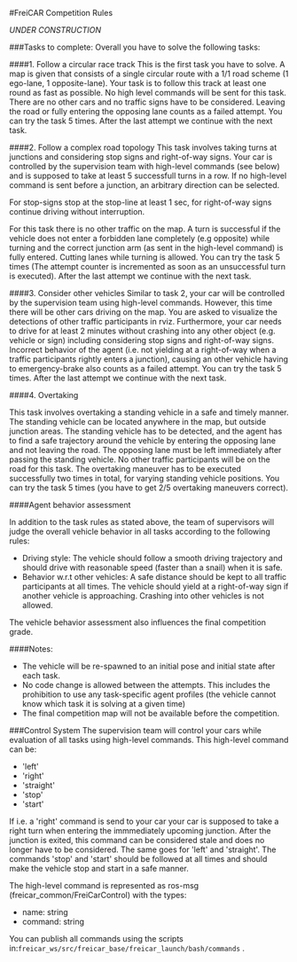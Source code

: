#FreiCAR Competition Rules

*UNDER CONSTRUCTION*

###Tasks to complete:
Overall you have to solve the following tasks:

####1. Follow a circular race track
This is the first task you have to solve. A map is given that consists of a single circular route with a 1/1 road scheme (1 ego-lane, 1 opposite-lane).
Your task is to follow this track at least one round as fast as possible. No high level commands will be sent for this task. There are no other cars and no traffic signs have to be considered. Leaving the road or fully entering the opposing lane counts as a failed attempt. You can try the task 5 times. After the last attempt we continue with the next task.

####2. Follow a complex road topology
This task involves taking turns at junctions and considering stop signs and right-of-way signs. Your car is controlled by the supervision team with high-level commands (see below) and is supposed to take at least 5 successfull turns in a row. If no high-level command is sent before a junction, an arbitrary direction can be selected.

For stop-signs stop at the stop-line at least 1 sec, for right-of-way signs continue driving without interruption.

For this task there is no other traffic on the map.
A turn is successful if the vehicle does not enter a forbidden lane completely (e.g opposite) while turning and the correct junction arm (as sent in the high-level command) is fully entered. Cutting lanes while turning is allowed.
You can try the task 5 times (The attempt counter is incremented as soon as an unsuccessful turn is executed). After the last attempt we continue with the next task.

####3. Consider other vehicles
Similar to task 2, your car will be controlled by the supervision team using high-level commands. However, this time there will be other cars driving on the map.
You are asked to visualize the detections of other traffic participants in rviz. Furthermore, your car needs to drive for at least 2 minutes without crashing into any other object (e.g. vehicle or sign) including considering stop signs and right-of-way signs. Incorrect behavior of the agent (i.e. not yielding at a right-of-way when a traffic participants rightly enters a junction), causing an other vehicle having to emergency-brake also counts as a failed attempt.
You can try the task 5 times. After the last attempt we continue with the next task.

####4. Overtaking

This task involves overtaking a standing vehicle in a safe and timely manner. The standing vehicle can be located anywhere in the map, but outside junction areas. The standing vehicle has to be detected, and the agent has to find a safe trajectory around the vehicle by entering the opposing lane and not leaving the road. The opposing lane must be left immediately after passing the standing vehicle. No other traffic participants will be on the road for this task. The overtaking maneuver has to be executed successfully two times in total, for varying standing vehicle positions.
You can try the task 5 times (you have to get 2/5 overtaking maneuvers correct).


####Agent behavior assessment

In addition to the task rules as stated above, the team of supervisors will judge the overall vehicle behavior in all tasks according to the following rules:
- Driving style: The vehicle should follow a smooth driving trajectory and should drive with reasonable speed (faster than a snail) when it is safe.
- Behavior w.r.t other vehicles: A safe distance should be kept to all traffic participants at all times. The vehicle should yield at a right-of-way sign if another vehicle is approaching. Crashing into other vehicles is not allowed.

The vehicle behavior assessment also influences the final competition grade.
  
####Notes:

- The vehicle will be re-spawned to an initial pose and initial state after each task.
- No code change is allowed between the attempts. This includes the prohibition to use any task-specific agent profiles (the vehicle cannot know which task it is solving at a given time) 
- The final competition map will not be available before the competition. 

###Control System
The supervision team will control your cars while evaluation of all tasks using high-level commands. 
This high-level command can be:
 
 - 'left'
 - 'right'
 - 'straight'
 - 'stop'
 - 'start'
 
If i.e. a 'right' command is send to your car your car is supposed to take a right turn when entering the immmediately upcoming junction. After the junction is exited, this command can be considered stale and does no longer have to be considered. The same goes for 'left' and 'straight'. The commands 'stop' and 'start' should be followed at all times and should make the vehicle stop and start in a safe manner.

The high-level command is represented as ros-msg (freicar_common/FreiCarControl) with the types:

- name: string
- command: string

You can publish all commands using the scripts in:```freicar_ws/src/freicar_base/freicar_launch/bash/commands``` .
